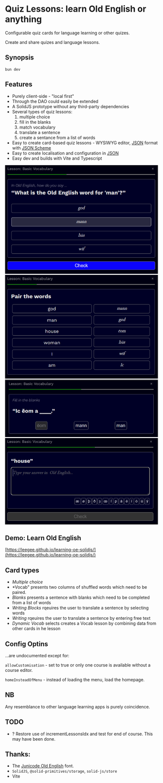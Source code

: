# Quiz Lessons: learn Old English or anything

Configurable quiz cards for language learning or other quizes. 

Create and share quizes and language lessons.

## Synopsis

    bun dev

## Features

* Purely client-side - "local first" 
* Through the DAO could easily be extended
* A SolidJS prototype without any third-party dependencies
* Several types of quiz lessons:
    1. multiple choice
    1. fill in the blanks
    1. match vocabulary
    1. translate a sentence
    1.  create a sentance from a list of words
* Easy to create card-based quiz lessons - WYSIWYG editor, [JSON](lessons.json) format with [JSON Scheme](./lessons.schema.json)
* Easy to create localisation and configuration in [JSON](app.config.json)
* Easy dev and builds with Vite and Typescript

![Multiple Choice](./README/multiple-choice.png)
![Pair words](./README/pair-words.png)
![Fill in the blanks](./README/blanks.png)
![Writing](./README/writing.png)

## Demo: Learn Old English

[https://leegee.github.io/learning-oe-solidjs/](https://leegee.github.io/learning-oe-solidjs/)

## Card types

* *Multiple choice* 
* *Vocab" presents two columns of shuffled words which need to be paired.
* *Blanks* presents a sentence with blanks which need to be completed from a list of words
* *Writing Blocks* rqeuires the user to translate a sentence by selecting words
* *Writing* rqeuires the user to translate a sentence by entering free text
* *Dynamic Vocab* selects creates a Vocab lesson by combining data from other cards in he lesson


## Config Optins

...are undocumented except for:

`allowCustomisation` - set to true or only one course is available without a course editor.

`homeInsteadOfMenu` - instead of loading the menu, load the homepage.

## NB

Any resemblance to other language learning apps is purely coincidence. 

## TODO

* ? Restore use of incrementLessonsIdx and test for end of course. This may have been done.

## Thanks:

* The [Junicode Old English](https://github.com/psb1558/Junicode-font/releases/tag/v2.211) font.
* `SolidJS`, `@solid-primitives/storage`, `solid-js/store`
* Vite
